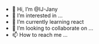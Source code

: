 - 👋 Hi, I’m @IJ-Jany
- 👀 I’m interested in ...
- 🌱 I’m currently learning react
- 💞️ I’m looking to collaborate on ...
- 📫 How to reach me ...

<!---
IJ-Jany/IJ-Jany is a ✨ special ✨ repository because its `README.md` (this file) appears on your GitHub profile.
You can click the Preview link to take a look at your changes.
--->
